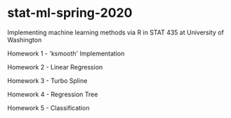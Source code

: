 # stat-ml-spring-2020
Implementing machine learning methods via R in STAT 435 at University of Washington

Homework 1 - 'ksmooth' Implementation

Homework 2 - Linear Regression

Homework 3 - Turbo Spline

Homework 4 - Regression Tree

Homework 5 - Classification
